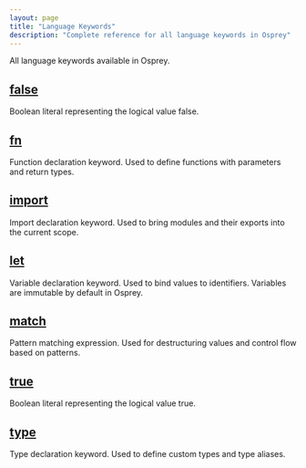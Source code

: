 ```yaml
---
layout: page
title: "Language Keywords"
description: "Complete reference for all language keywords in Osprey"
---
```


All language keywords available in Osprey.

## [false](false/)

Boolean literal representing the logical value false.

## [fn](fn/)

Function declaration keyword. Used to define functions with parameters and return types.

## [import](import/)

Import declaration keyword. Used to bring modules and their exports into the current scope.

## [let](let/)

Variable declaration keyword. Used to bind values to identifiers. Variables are immutable by default in Osprey.

## [match](match/)

Pattern matching expression. Used for destructuring values and control flow based on patterns.

## [true](true/)

Boolean literal representing the logical value true.

## [type](type/)

Type declaration keyword. Used to define custom types and type aliases.

